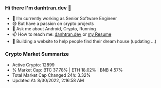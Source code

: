 ### Hi there I'm danhtran.dev 👋

- 🔭 I’m currently working as Senior Software Engineer
- 😄 But have a passion on crypto projects
- 💬 Ask me about Android, Crypto, Running 
- 📫 How to reach me: <a href="https://danhtran.dev" target="_blank">danhtran.dev</a> or <a href="Developer-Resume.pdf" target="_blank">my Resume</a>
- 🌱 Building a website to help people find their dream house (updating ...)

### Crypto Market Summarize
- Active Crypto: 12899
- % Market Cap: BTC 37.78% | ETH 18.02% | BNB 4.57%
- Total Market Cap Changed 24h: 3.32%
- Updated At: 8/30/2022, 2:16:58 AM

